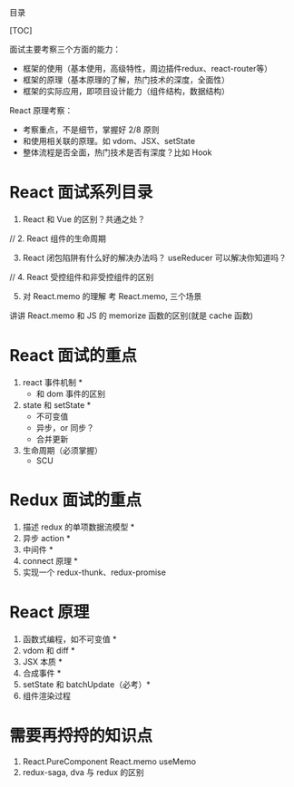 目录

[TOC]

面试主要考察三个方面的能力：
- 框架的使用（基本使用，高级特性，周边插件redux、react-router等）
- 框架的原理（基本原理的了解，热门技术的深度，全面性）
- 框架的实际应用，即项目设计能力（组件结构，数据结构）

React 原理考察：
- 考察重点，不是细节，掌握好 2/8 原则
- 和使用相关联的原理。如 vdom、JSX、setState
- 整体流程是否全面，热门技术是否有深度？比如 Hook

# React 面试系列目录

1. React 和 Vue 的区别？共通之处？

// 2. React 组件的生命周期


3. React 闭包陷阱有什么好的解决办法吗？
useReducer 可以解决你知道吗？

// 4. React 受控组件和非受控组件的区别

5. 对 React.memo 的理解
考 React.memo, 三个场景

讲讲 React.memo 和 JS 的 memorize 函数的区别(就是 cache 函数)

# React 面试的重点
1. react 事件机制 *
    - 和 dom 事件的区别
2. state 和 setState *
    - 不可变值
    - 异步，or 同步？
    - 合并更新
3. 生命周期（必须掌握）
    - SCU

# Redux 面试的重点

1. 描述 redux 的单项数据流模型 *
2. 异步 action *
3. 中间件 *
4. connect 原理 *
5. 实现一个 redux-thunk、redux-promise

# React 原理
1. 函数式编程，如不可变值 *
2. vdom 和 diff *
3. JSX 本质 *
4. 合成事件 *
5. setState 和 batchUpdate（必考）*
6. 组件渲染过程

# 需要再捋捋的知识点
1. React.PureComponent React.memo useMemo
2. redux-saga, dva 与 redux 的区别